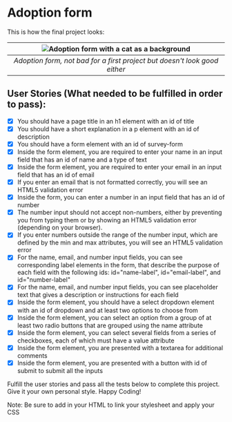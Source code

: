# Adoption form

This is how the final project looks:

| ![Adoption form with a cat as a background](https://i.imgur.com/1TdIpCS.png) |
|:--:|
| *Adoption form, not bad for a first project but doesn't look good either* |

## User Stories (What needed to be fulfilled in order to pass):

- [x]   You should have a page title in an h1 element with an id of title
- [x]   You should have a short explanation in a p element with an id of
  description
- [x]   You should have a form element with an id of survey-form
- [x]   Inside the form element, you are required to enter your name in an input
 		field that has an id of name and a type of text
- [x]   Inside the form element, you are required to enter your email in an
  input field that has an id of email
- [x]   If you enter an email that is not formatted correctly, you will see an
  HTML5 validation error
- [x]   Inside the form, you can enter a number in an input field that has an
  id of number
- [x] 	The number input should not accept non-numbers, either by preventing you
        from typing them or by showing an HTML5 validation error (depending on
        your browser).
- [x] 	If you enter numbers outside the range of the number input, which are
 		defined by the min and max attributes, you will see an HTML5 validation
 		error
- [x] 	For the name, email, and number input fields, you can see corresponding
 	 	label elements in the form, that describe the purpose of each field with
 	 	the following ids: id="name-label", id="email-label", and id="number-label"
- [x] 	For the name, email, and number input fields, you can see placeholder text
 		that gives a description or instructions for each field
- [x] 	Inside the form element, you should have a select dropdown element with an
 		id of dropdown and at least two options to choose from
- [x] 	Inside the form element, you can select an option from a group of at least
 		two radio buttons that are grouped using the name attribute
- [x] 	Inside the form element, you can select several fields from a series of
 		checkboxes, each of which must have a value attribute
- [x]   Inside the form element, you are presented with a textarea for
  additional comments
- [x]   Inside the form element, you are presented with a button with id of
  submit to submit all the inputs

Fulfill the user stories and pass all the tests below to complete this project.
Give it your own personal style. Happy Coding!

Note: Be sure to add <link rel="stylesheet" href="styles.css"> in your HTML to
link your stylesheet and apply your CSS
